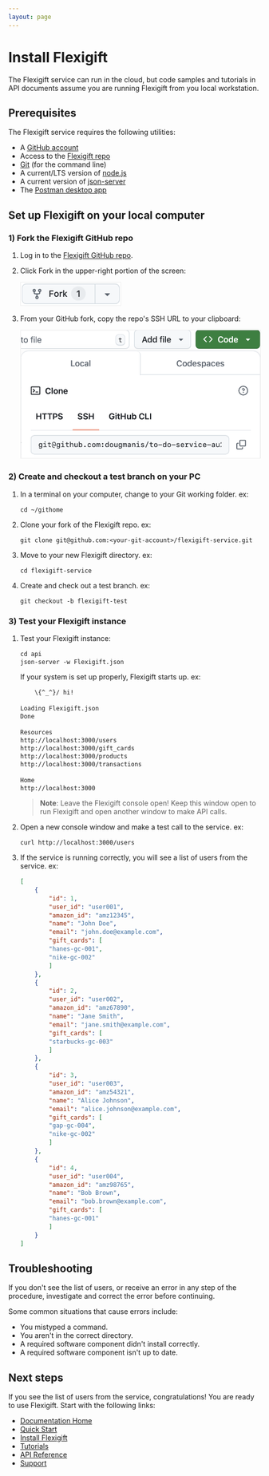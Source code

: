 ```yaml
---
layout: page
---
```


# Install Flexigift

The Flexigift service can run in the cloud, but code samples and tutorials in API documents assume 
you are running Flexigift from you local workstation.

## Prerequisites

The Flexigift service requires the following utilities:

* A [GitHub account](https://github.com)
* Access to the [Flexigift repo](https://github.com/dougmanis/flexigift-service)
* [Git](https://docs.github.com/en/get-started/quickstart/set-up-git) (for the command line)
* A current/LTS version of [node.js](https://nodejs.org/en)
* A current version of [json-server](https://www.npmjs.com/package/json-server)
* The [Postman desktop app](https://www.postman.com/downloads)

## Set up Flexigift on your local computer

### 1) Fork the Flexigift GitHub repo

1. Log in to the [Flexigift GitHub repo](https://github.com/dougmanis/flexigift-service).

1. Click Fork in the upper-right portion of the screen:    

    <img src="images/btn-github-fork.png" alt="GitHub Fork button" width="200" style="border:1px solid #eee" />

1. From your GitHub fork, copy the repo's SSH URL to your clipboard:    

    <img src="images/dlg-github-clone.png" alt="GitHub SSH URL" width="600" style="border:1px solid #eee" />

### 2) Create and checkout a test branch on your PC

1. In a terminal on your computer, change to your Git working folder. ex:

    ```shell
    cd ~/githome
    ```

1. Clone your fork of the Flexigift repo. ex:

    ```shell
    git clone git@github.com:<your-git-account>/flexigift-service.git
    ```

1. Move to your new Flexigift directory. ex:

    ```shell
    cd flexigift-service
    ```

1. Create and check out a test branch. ex:

    ```shell
    git checkout -b flexigift-test
    ```

### 3) Test your Flexigift instance

1. Test your Flexigift instance:

    ```shell
    cd api
    json-server -w Flexigift.json
    ```

    If your system is set up properly, Flexigift starts up. ex:

    ```shell
        \{^_^}/ hi!

    Loading Flexigift.json
    Done

    Resources
    http://localhost:3000/users
    http://localhost:3000/gift_cards
    http://localhost:3000/products
    http://localhost:3000/transactions

    Home
    http://localhost:3000
    ```

    > **Note**: Leave the Flexigift console open! Keep this window open to run Flexigift and open 
    another window to make API calls.

1. Open a new console window and make a test call to the service. ex:

    ```shell
    curl http://localhost:3000/users
    ```

1. If the service is running correctly, you will see a list of users from the service. ex:

    ```json
    [
        {
            "id": 1,
            "user_id": "user001",
            "amazon_id": "amz12345",
            "name": "John Doe",
            "email": "john.doe@example.com",
            "gift_cards": [
            "hanes-gc-001",
            "nike-gc-002"
            ]
        },
        {
            "id": 2,
            "user_id": "user002",
            "amazon_id": "amz67890",
            "name": "Jane Smith",
            "email": "jane.smith@example.com",
            "gift_cards": [
            "starbucks-gc-003"
            ]
        },
        {
            "id": 3,
            "user_id": "user003",
            "amazon_id": "amz54321",
            "name": "Alice Johnson",
            "email": "alice.johnson@example.com",
            "gift_cards": [
            "gap-gc-004",
            "nike-gc-002"
            ]
        },
        {
            "id": 4,
            "user_id": "user004",
            "amazon_id": "amz98765",
            "name": "Bob Brown",
            "email": "bob.brown@example.com",
            "gift_cards": [
            "hanes-gc-001"
            ]
        }
    ]
    ```

## Troubleshooting

If you don't see the list of users, or receive an error in any step of the procedure, 
investigate and correct the error before continuing.

Some common situations that cause errors include:

* You mistyped a command.
* You aren't in the correct directory.
* A required software component didn't install correctly.
* A required software component isn't up to date.

## Next steps

If you see the list of users from the service, congratulations! You are ready to use Flexigift. 
Start with the following links:

* [Documentation Home](index.md)
* [Quick Start](quickstart.md)
* [Install Flexigift](setup.md)
* [Tutorials](tutorials/index.md)
* [API Reference](api/index.md)
* [Support](mailto:support@example.com)